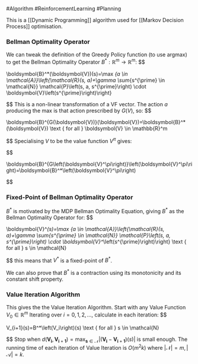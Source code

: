 #Algorithm 
#ReinforcementLearning 
#Planning

This is a [[Dynamic Programming]] algorithm used for [[Markov Decision Process]] optimisation.

### Bellman Optimality Operator
We can tweak the definition of the Greedy Policy function (to use argmax) to get the Bellman Optimality Operator $B^*:\mathbb{R}^m\rightarrow\mathbb{R}^m$:
$$

\boldsymbol{B}^*(\boldsymbol{V})(s)=\max _{a \in \mathcal{A}}\left\{\mathcal{R}(s, a)+\gamma \sum_{s^{\prime} \in \mathcal{N}} \mathcal{P}\left(s, a, s^{\prime}\right) \cdot \boldsymbol{V}\left(s^{\prime}\right)\right\}

$$
This is a non-linear transformation of a VF vector. The action $a$ producing the max is that action prescribed by $G(V)$, so:
$$

\boldsymbol{B}^{G(\boldsymbol{V})}(\boldsymbol{V})=\boldsymbol{B}^*(\boldsymbol{V}) \text { for all } \boldsymbol{V} \in \mathbb{R}^m

$$
Specialising $V$ to be the value function $V^\pi$ gives:

$$

\boldsymbol{B}^{G\left(\boldsymbol{V}^\pi\right)}\left(\boldsymbol{V}^\pi\right)=\boldsymbol{B}^*\left(\boldsymbol{V}^\pi\right)

$$

### Fixed-Point of Bellman Optimality Operator
$B^*$ is motivated by the MDP Bellman Optimality Equation, giving $B^*$ as the Bellman Optimality Operator for:
$$

\boldsymbol{V}^*(s)=\max _{a \in \mathcal{A}}\left\{\mathcal{R}(s, a)+\gamma \sum_{s^{\prime} \in \mathcal{N}} \mathcal{P}\left(s, a, s^{\prime}\right) \cdot \boldsymbol{V}^*\left(s^{\prime}\right)\right\} \text { for all } s \in \mathcal{N}

$$
this means that $V^*$ is a fixed-point of $B^*$.

We can also prove that $B^*$ is a contraction using its monotonicity and its constant shift property.

### Value Iteration Algorithm
This gives the the Value Iteration Algorithm.
Start with any Value Function $V_0 \in \mathbb{R}^m$
Iterating over $i=0,1,2, \ldots$, calculate in each iteration:
$$

V_{i+1}(s)=B^*\left(V_i\right)(s) \text { for all } s \in \mathcal{N}

$$
Stop when $d\left(\boldsymbol{V}_{\boldsymbol{i}}, \boldsymbol{V}_{\boldsymbol{i}+\boldsymbol{1}}\right)=\max _{\boldsymbol{s} \in \mathcal{N}}\left|\left(\boldsymbol{V}_{\boldsymbol{i}}-\boldsymbol{V}_{\boldsymbol{i}+\boldsymbol{1}}\right)(s)\right|$ is small enough.
The running time of each iteration of Value Iteration is $O(m^2k)$ where $|\mathcal{N}| = m, |\mathcal{A}| = k$.